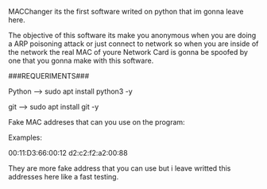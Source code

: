 MACChanger its the first software writed on python that im gonna leave here.

The objective of this software its make you anonymous when you are doing a ARP poisoning attack or just connect to network so when you are inside of the network the real MAC of youre Network Card is gonna be spoofed by one that you gonna make with this software.

###REQUERIMENTS###

Python --> sudo apt install python3 -y

git --> sudo apt install git -y 


Fake MAC addreses that can you use on the program:

Examples: 

00:11:D3:66:00:12
d2:c2:f2:a2:00:88


They are more fake address that you can use but i leave writted this addresses here like a fast testing.
